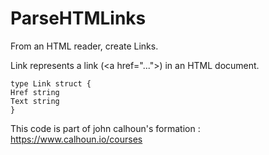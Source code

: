 # ParseHTMLinks

From an HTML reader, create Links. 

Link represents a link (<a href=\"...\">) in an HTML document.

<code>type Link struct {</code>
</br>
<code>Href string</code>
</br>
<code>Text string</code>
</br>
<code>}</code>

This code is part of john calhoun's formation : https://www.calhoun.io/courses
